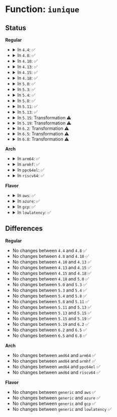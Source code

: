 # Function: <code>iunique</code>

## Status
<b>Regular</b>
<ul>
<li>
<details>
<summary>In <code>4.4</code>: ✅</summary>

```c
ino_t iunique(struct super_block *sb, ino_t max_reserved);
```

**Collision:** Unique Global

**Inline:** No

**Transformation:** False

**Instances:**

```
In fs/inode.c (ffffffff81226740)
Location: fs/inode.c:1168
Inline: False
Direct callers:
  - fs/fat/dir.c:__fat_readdir
  - fs/fat/inode.c:fat_build_inode
  - fs/fat/nfs.c:fat_get_parent
```
**Symbols:**

```
ffffffff81226740-ffffffff81226848: iunique (STB_GLOBAL)
```
</details>
</li>
<li>
<details>
<summary>In <code>4.8</code>: ✅</summary>

```c
ino_t iunique(struct super_block *sb, ino_t max_reserved);
```

**Collision:** Unique Global

**Inline:** No

**Transformation:** False

**Instances:**

```
In fs/inode.c (ffffffff8124ee00)
Location: fs/inode.c:1177
Inline: False
Direct callers:
  - fs/fat/dir.c:__fat_readdir
  - fs/fat/inode.c:fat_build_inode
  - fs/fat/nfs.c:fat_get_parent
```
**Symbols:**

```
ffffffff8124ee00-ffffffff8124ef08: iunique (STB_GLOBAL)
```
</details>
</li>
<li>
<details>
<summary>In <code>4.10</code>: ✅</summary>

```c
ino_t iunique(struct super_block *sb, ino_t max_reserved);
```

**Collision:** Unique Global

**Inline:** No

**Transformation:** False

**Instances:**

```
In fs/inode.c (ffffffff81261e10)
Location: fs/inode.c:1195
Inline: False
Direct callers:
  - fs/fat/dir.c:__fat_readdir
  - fs/fat/inode.c:fat_build_inode
  - fs/fat/nfs.c:fat_get_parent
```
**Symbols:**

```
ffffffff81261e10-ffffffff81261f18: iunique (STB_GLOBAL)
```
</details>
</li>
<li>
<details>
<summary>In <code>4.13</code>: ✅</summary>

```c
ino_t iunique(struct super_block *sb, ino_t max_reserved);
```

**Collision:** Unique Global

**Inline:** No

**Transformation:** False

**Instances:**

```
In fs/inode.c (ffffffff8126f6d0)
Location: fs/inode.c:1196
Inline: False
Direct callers:
  - fs/configfs/dir.c:configfs_readdir
  - fs/fat/dir.c:__fat_readdir
  - fs/fat/inode.c:fat_build_inode
  - fs/fat/nfs.c:fat_get_parent
```
**Symbols:**

```
ffffffff8126f6d0-ffffffff8126f7c6: iunique (STB_GLOBAL)
```
</details>
</li>
<li>
<details>
<summary>In <code>4.15</code>: ✅</summary>

```c
ino_t iunique(struct super_block *sb, ino_t max_reserved);
```

**Collision:** Unique Global

**Inline:** No

**Transformation:** False

**Instances:**

```
In fs/inode.c (ffffffff81291ff0)
Location: fs/inode.c:1196
Inline: False
Direct callers:
  - fs/configfs/dir.c:configfs_readdir
  - fs/fat/dir.c:__fat_readdir
  - fs/fat/inode.c:fat_build_inode
  - fs/fat/nfs.c:fat_get_parent
```
**Symbols:**

```
ffffffff81291ff0-ffffffff812920e6: iunique (STB_GLOBAL)
```
</details>
</li>
<li>
<details>
<summary>In <code>4.18</code>: ✅</summary>

```c
ino_t iunique(struct super_block *sb, ino_t max_reserved);
```

**Collision:** Unique Global

**Inline:** No

**Transformation:** False

**Instances:**

```
In fs/inode.c (ffffffff812b9800)
Location: fs/inode.c:1217
Inline: False
Direct callers:
  - fs/configfs/dir.c:configfs_readdir
  - fs/fat/dir.c:__fat_readdir
  - fs/fat/inode.c:fat_build_inode
  - fs/fat/nfs.c:fat_get_parent
```
**Symbols:**

```
ffffffff812b9800-ffffffff812b98f6: iunique (STB_GLOBAL)
```
</details>
</li>
<li>
<details>
<summary>In <code>5.0</code>: ✅</summary>

```c
ino_t iunique(struct super_block *sb, ino_t max_reserved);
```

**Collision:** Unique Global

**Inline:** No

**Transformation:** False

**Instances:**

```
In fs/inode.c (ffffffff812ce3c0)
Location: fs/inode.c:1248
Inline: False
Direct callers:
  - fs/configfs/dir.c:configfs_readdir
  - fs/fat/dir.c:__fat_readdir
  - fs/fat/inode.c:fat_build_inode
  - fs/fat/nfs.c:fat_get_parent
```
**Symbols:**

```
ffffffff812ce3c0-ffffffff812ce4b6: iunique (STB_GLOBAL)
```
</details>
</li>
<li>
<details>
<summary>In <code>5.3</code>: ✅</summary>

```c
ino_t iunique(struct super_block *sb, ino_t max_reserved);
```

**Collision:** Unique Global

**Inline:** No

**Transformation:** False

**Instances:**

```
In fs/inode.c (ffffffff812eb2a0)
Location: fs/inode.c:1261
Inline: False
Direct callers:
  - fs/configfs/dir.c:configfs_readdir
  - fs/fat/dir.c:__fat_readdir
  - fs/fat/inode.c:fat_build_inode
  - fs/fat/nfs.c:fat_get_parent
```
**Symbols:**

```
ffffffff812eb2a0-ffffffff812eb396: iunique (STB_GLOBAL)
```
</details>
</li>
<li>
<details>
<summary>In <code>5.4</code>: ✅</summary>

```c
ino_t iunique(struct super_block *sb, ino_t max_reserved);
```

**Collision:** Unique Global

**Inline:** No

**Transformation:** False

**Instances:**

```
In fs/inode.c (ffffffff812fcde0)
Location: fs/inode.c:1272
Inline: False
Direct callers:
  - fs/configfs/dir.c:configfs_readdir
  - fs/fat/dir.c:__fat_readdir
  - fs/fat/inode.c:fat_build_inode
  - fs/fat/nfs.c:fat_get_parent
```
**Symbols:**

```
ffffffff812fcde0-ffffffff812fced6: iunique (STB_GLOBAL)
```
</details>
</li>
<li>
<details>
<summary>In <code>5.8</code>: ✅</summary>

```c
ino_t iunique(struct super_block *sb, ino_t max_reserved);
```

**Collision:** Unique Global

**Inline:** No

**Transformation:** False

**Instances:**

```
In fs/inode.c (ffffffff81335e10)
Location: fs/inode.c:1268
Inline: False
Direct callers:
  - fs/configfs/dir.c:configfs_readdir
  - fs/fat/dir.c:__fat_readdir
  - fs/fat/inode.c:fat_build_inode
  - fs/fat/nfs.c:fat_rebuild_parent
```
**Symbols:**

```
ffffffff81335e10-ffffffff81335edb: iunique (STB_GLOBAL)
```
</details>
</li>
<li>
<details>
<summary>In <code>5.11</code>: ✅</summary>

```c
ino_t iunique(struct super_block *sb, ino_t max_reserved);
```

**Collision:** Unique Global

**Inline:** No

**Transformation:** False

**Instances:**

```
In fs/inode.c (ffffffff81341790)
Location: fs/inode.c:1267
Inline: False
Direct callers:
  - fs/configfs/dir.c:configfs_readdir
  - fs/fat/dir.c:__fat_readdir
  - fs/fat/inode.c:fat_build_inode
  - fs/fat/nfs.c:fat_rebuild_parent
```
**Symbols:**

```
ffffffff81341790-ffffffff81341863: iunique (STB_GLOBAL)
```
</details>
</li>
<li>
<details>
<summary>In <code>5.13</code>: ✅</summary>

```c
ino_t iunique(struct super_block *sb, ino_t max_reserved);
```

**Collision:** Unique Global

**Inline:** No

**Transformation:** False

**Instances:**

```
In fs/inode.c (ffffffff81347970)
Location: fs/inode.c:1274
Inline: False
Direct callers:
  - fs/configfs/dir.c:configfs_readdir
  - fs/fat/dir.c:__fat_readdir
  - fs/fat/inode.c:fat_build_inode
  - fs/fat/nfs.c:fat_rebuild_parent
```
**Symbols:**

```
ffffffff81347970-ffffffff81347a43: iunique (STB_GLOBAL)
```
</details>
</li>
<li>
<details>
<summary>In <code>5.15</code>: Transformation ⚠️</summary>

```c
ino_t iunique(struct super_block *sb, ino_t max_reserved);
```

**Collision:** Unique Global

**Inline:** No

**Transformation:** True

**Instances:**

```
In fs/inode.c (0)
Location: fs/inode.c:1278
Inline: False
Direct callers:
  - fs/configfs/dir.c:configfs_readdir
  - fs/fat/dir.c:__fat_readdir
  - fs/fat/inode.c:fat_build_inode
  - fs/fat/nfs.c:fat_rebuild_parent
```
**Symbols:**

```
ffffffff81cc3c7c-ffffffff81cc3cb0: iunique.cold (STB_LOCAL)
ffffffff81395550-ffffffff81395641: iunique (STB_GLOBAL)
```
</details>
</li>
<li>
<details>
<summary>In <code>5.19</code>: Transformation ⚠️</summary>

```c
ino_t iunique(struct super_block *sb, ino_t max_reserved);
```

**Collision:** Unique Global

**Inline:** No

**Transformation:** True

**Instances:**

```
In fs/inode.c (0)
Location: fs/inode.c:1359
Inline: False
Direct callers:
  - fs/configfs/dir.c:configfs_readdir
  - fs/fat/dir.c:__fat_readdir
  - fs/fat/inode.c:fat_build_inode
  - fs/fat/nfs.c:fat_rebuild_parent
```
**Symbols:**

```
ffffffff81e76443-ffffffff81e76477: iunique.cold (STB_LOCAL)
ffffffff814173f0-ffffffff814174fa: iunique (STB_GLOBAL)
```
</details>
</li>
<li>
<details>
<summary>In <code>6.2</code>: Transformation ⚠️</summary>

```c
ino_t iunique(struct super_block *sb, ino_t max_reserved);
```

**Collision:** Unique Global

**Inline:** No

**Transformation:** True

**Instances:**

```
In fs/inode.c (0)
Location: fs/inode.c:1361
Inline: False
Direct callers:
  - fs/configfs/dir.c:configfs_readdir
  - fs/fat/dir.c:__fat_readdir
  - fs/fat/inode.c:fat_build_inode
  - fs/fat/nfs.c:fat_rebuild_parent
```
**Symbols:**

```
ffffffff820689b2-ffffffff820689e6: iunique.cold (STB_LOCAL)
ffffffff814a29b0-ffffffff814a2aba: iunique (STB_GLOBAL)
```
</details>
</li>
<li>
<details>
<summary>In <code>6.5</code>: Transformation ⚠️</summary>

```c
ino_t iunique(struct super_block *sb, ino_t max_reserved);
```

**Collision:** Unique Global

**Inline:** No

**Transformation:** True

**Instances:**

```
In fs/inode.c (0)
Location: fs/inode.c:1405
Inline: False
Direct callers:
  - fs/configfs/dir.c:configfs_readdir
  - fs/fat/dir.c:__fat_readdir
  - fs/fat/inode.c:fat_build_inode
  - fs/fat/nfs.c:fat_rebuild_parent
```
**Symbols:**

```
ffffffff820e82f0-ffffffff820e8324: iunique.cold (STB_LOCAL)
ffffffff814d7af0-ffffffff814d7bfa: iunique (STB_GLOBAL)
```
</details>
</li>
<li>
<details>
<summary>In <code>6.8</code>: Transformation ⚠️</summary>

```c
ino_t iunique(struct super_block *sb, ino_t max_reserved);
```

**Collision:** Unique Global

**Inline:** No

**Transformation:** True

**Instances:**

```
In fs/inode.c (0)
Location: fs/inode.c:1353
Inline: False
Direct callers:
  - fs/configfs/dir.c:configfs_readdir
  - fs/fat/dir.c:__fat_readdir
  - fs/fat/inode.c:fat_build_inode
  - fs/fat/nfs.c:fat_rebuild_parent
```
**Symbols:**

```
ffffffff821c502d-ffffffff821c5061: iunique.cold (STB_LOCAL)
ffffffff8150a2d0-ffffffff8150a3da: iunique (STB_GLOBAL)
```
</details>
</li>
</ul>
<b>Arch</b>
<ul>
<li>
<details>
<summary>In <code>arm64</code>: ✅</summary>

```c
ino_t iunique(struct super_block *sb, ino_t max_reserved);
```

**Collision:** Unique Global

**Inline:** No

**Transformation:** False

**Instances:**

```
In fs/inode.c (ffff8000103ad110)
Location: fs/inode.c:1272
Inline: False
Direct callers:
  - fs/configfs/dir.c:configfs_readdir
  - fs/fat/dir.c:__fat_readdir
  - fs/fat/inode.c:fat_build_inode
  - fs/fat/nfs.c:fat_get_parent
```
**Symbols:**

```
ffff8000103ad110-ffff8000103ad2d8: iunique (STB_GLOBAL)
```
</details>
</li>
<li>
<details>
<summary>In <code>armhf</code>: ✅</summary>

```c
ino_t iunique(struct super_block *sb, ino_t max_reserved);
```

**Collision:** Unique Global

**Inline:** No

**Transformation:** False

**Instances:**

```
In fs/inode.c (c058bf84)
Location: fs/inode.c:1272
Inline: False
Direct callers:
  - fs/configfs/dir.c:configfs_readdir
  - fs/fat/dir.c:__fat_readdir
  - fs/fat/inode.c:fat_build_inode
  - fs/fat/nfs.c:fat_get_parent
```
**Symbols:**

```
c058bf84-c058c0c4: iunique (STB_GLOBAL)
```
</details>
</li>
<li>
<details>
<summary>In <code>ppc64el</code>: ✅</summary>

```c
ino_t iunique(struct super_block *sb, ino_t max_reserved);
```

**Collision:** Unique Global

**Inline:** No

**Transformation:** False

**Instances:**

```
In fs/inode.c (c0000000004a8910)
Location: fs/inode.c:1272
Inline: False
Direct callers:
  - fs/configfs/dir.c:configfs_readdir
  - fs/fat/dir.c:__fat_readdir
  - fs/fat/inode.c:fat_build_inode
  - fs/fat/nfs.c:fat_get_parent
```
**Symbols:**

```
c0000000004a8910-c0000000004a8b7c: iunique (STB_GLOBAL)
```
</details>
</li>
<li>
<details>
<summary>In <code>riscv64</code>: ✅</summary>

```c
ino_t iunique(struct super_block *sb, ino_t max_reserved);
```

**Collision:** Unique Global

**Inline:** No

**Transformation:** False

**Instances:**

```
In fs/inode.c (ffffffe000271eae)
Location: fs/inode.c:1272
Inline: False
Direct callers:
  - fs/configfs/dir.c:configfs_readdir
  - fs/fat/dir.c:__fat_readdir
  - fs/fat/inode.c:fat_build_inode
  - fs/fat/nfs.c:fat_get_parent
```
**Symbols:**

```
ffffffe000271eae-ffffffe000272078: iunique (STB_GLOBAL)
```
</details>
</li>
</ul>
<b>Flavor</b>
<ul>
<li>
<details>
<summary>In <code>aws</code>: ✅</summary>

```c
ino_t iunique(struct super_block *sb, ino_t max_reserved);
```

**Collision:** Unique Global

**Inline:** No

**Transformation:** False

**Instances:**

```
In fs/inode.c (ffffffff812f53c0)
Location: fs/inode.c:1272
Inline: False
Direct callers:
  - fs/configfs/dir.c:configfs_readdir
  - fs/fat/dir.c:__fat_readdir
  - fs/fat/inode.c:fat_build_inode
  - fs/fat/nfs.c:fat_get_parent
```
**Symbols:**

```
ffffffff812f53c0-ffffffff812f54b6: iunique (STB_GLOBAL)
```
</details>
</li>
<li>
<details>
<summary>In <code>azure</code>: ✅</summary>

```c
ino_t iunique(struct super_block *sb, ino_t max_reserved);
```

**Collision:** Unique Global

**Inline:** No

**Transformation:** False

**Instances:**

```
In fs/inode.c (ffffffff812e5fe0)
Location: fs/inode.c:1272
Inline: False
Direct callers:
  - fs/configfs/dir.c:configfs_readdir
  - fs/fat/dir.c:__fat_readdir
  - fs/fat/inode.c:fat_build_inode
  - fs/fat/nfs.c:fat_get_parent
```
**Symbols:**

```
ffffffff812e5fe0-ffffffff812e60d6: iunique (STB_GLOBAL)
```
</details>
</li>
<li>
<details>
<summary>In <code>gcp</code>: ✅</summary>

```c
ino_t iunique(struct super_block *sb, ino_t max_reserved);
```

**Collision:** Unique Global

**Inline:** No

**Transformation:** False

**Instances:**

```
In fs/inode.c (ffffffff812f31d0)
Location: fs/inode.c:1272
Inline: False
Direct callers:
  - fs/configfs/dir.c:configfs_readdir
  - fs/fat/dir.c:__fat_readdir
  - fs/fat/inode.c:fat_build_inode
  - fs/fat/nfs.c:fat_get_parent
```
**Symbols:**

```
ffffffff812f31d0-ffffffff812f32c6: iunique (STB_GLOBAL)
```
</details>
</li>
<li>
<details>
<summary>In <code>lowlatency</code>: ✅</summary>

```c
ino_t iunique(struct super_block *sb, ino_t max_reserved);
```

**Collision:** Unique Global

**Inline:** No

**Transformation:** False

**Instances:**

```
In fs/inode.c (ffffffff813030c0)
Location: fs/inode.c:1272
Inline: False
Direct callers:
  - fs/configfs/dir.c:configfs_readdir
  - fs/fat/dir.c:__fat_readdir
  - fs/fat/inode.c:fat_build_inode
  - fs/fat/nfs.c:fat_get_parent
```
**Symbols:**

```
ffffffff813030c0-ffffffff813031af: iunique (STB_GLOBAL)
```
</details>
</li>
</ul>

## Differences
<b>Regular</b>
<ul>
<li>
No changes between <code>4.4</code> and <code>4.8</code> ✅
</li>
<li>
No changes between <code>4.8</code> and <code>4.10</code> ✅
</li>
<li>
No changes between <code>4.10</code> and <code>4.13</code> ✅
</li>
<li>
No changes between <code>4.13</code> and <code>4.15</code> ✅
</li>
<li>
No changes between <code>4.15</code> and <code>4.18</code> ✅
</li>
<li>
No changes between <code>4.18</code> and <code>5.0</code> ✅
</li>
<li>
No changes between <code>5.0</code> and <code>5.3</code> ✅
</li>
<li>
No changes between <code>5.3</code> and <code>5.4</code> ✅
</li>
<li>
No changes between <code>5.4</code> and <code>5.8</code> ✅
</li>
<li>
No changes between <code>5.8</code> and <code>5.11</code> ✅
</li>
<li>
No changes between <code>5.11</code> and <code>5.13</code> ✅
</li>
<li>
No changes between <code>5.13</code> and <code>5.15</code> ✅
</li>
<li>
No changes between <code>5.15</code> and <code>5.19</code> ✅
</li>
<li>
No changes between <code>5.19</code> and <code>6.2</code> ✅
</li>
<li>
No changes between <code>6.2</code> and <code>6.5</code> ✅
</li>
<li>
No changes between <code>6.5</code> and <code>6.8</code> ✅
</li>
</ul>
<b>Arch</b>
<ul>
<li>
No changes between <code>amd64</code> and <code>arm64</code> ✅
</li>
<li>
No changes between <code>amd64</code> and <code>armhf</code> ✅
</li>
<li>
No changes between <code>amd64</code> and <code>ppc64el</code> ✅
</li>
<li>
No changes between <code>amd64</code> and <code>riscv64</code> ✅
</li>
</ul>
<b>Flavor</b>
<ul>
<li>
No changes between <code>generic</code> and <code>aws</code> ✅
</li>
<li>
No changes between <code>generic</code> and <code>azure</code> ✅
</li>
<li>
No changes between <code>generic</code> and <code>gcp</code> ✅
</li>
<li>
No changes between <code>generic</code> and <code>lowlatency</code> ✅
</li>
</ul>
